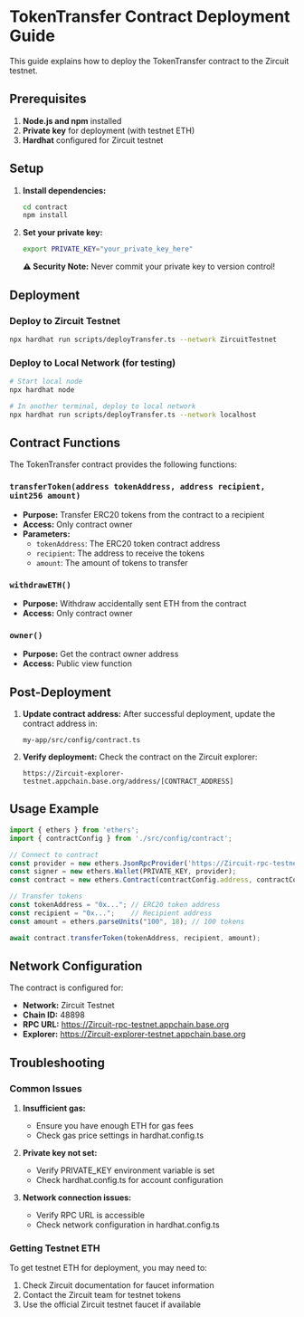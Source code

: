 # TokenTransfer Contract Deployment Guide

This guide explains how to deploy the TokenTransfer contract to the Zircuit testnet.

## Prerequisites

1. **Node.js and npm** installed
2. **Private key** for deployment (with testnet ETH)
3. **Hardhat** configured for Zircuit testnet

## Setup

1. **Install dependencies:**
   ```bash
   cd contract
   npm install
   ```

2. **Set your private key:**
   ```bash
   export PRIVATE_KEY="your_private_key_here"
   ```
   
   **⚠️ Security Note:** Never commit your private key to version control!

## Deployment

### Deploy to Zircuit Testnet

```bash
npx hardhat run scripts/deployTransfer.ts --network ZircuitTestnet
```

### Deploy to Local Network (for testing)

```bash
# Start local node
npx hardhat node

# In another terminal, deploy to local network
npx hardhat run scripts/deployTransfer.ts --network localhost
```

## Contract Functions

The TokenTransfer contract provides the following functions:

### `transferToken(address tokenAddress, address recipient, uint256 amount)`
- **Purpose:** Transfer ERC20 tokens from the contract to a recipient
- **Access:** Only contract owner
- **Parameters:**
  - `tokenAddress`: The ERC20 token contract address
  - `recipient`: The address to receive the tokens
  - `amount`: The amount of tokens to transfer

### `withdrawETH()`
- **Purpose:** Withdraw accidentally sent ETH from the contract
- **Access:** Only contract owner

### `owner()`
- **Purpose:** Get the contract owner address
- **Access:** Public view function

## Post-Deployment

1. **Update contract address:**
   After successful deployment, update the contract address in:
   ```
   my-app/src/config/contract.ts
   ```

2. **Verify deployment:**
   Check the contract on the Zircuit explorer:
   ```
   https://Zircuit-explorer-testnet.appchain.base.org/address/[CONTRACT_ADDRESS]
   ```

## Usage Example

```typescript
import { ethers } from 'ethers';
import { contractConfig } from './src/config/contract';

// Connect to contract
const provider = new ethers.JsonRpcProvider('https://Zircuit-rpc-testnet.appchain.base.org');
const signer = new ethers.Wallet(PRIVATE_KEY, provider);
const contract = new ethers.Contract(contractConfig.address, contractConfig.abi, signer);

// Transfer tokens
const tokenAddress = "0x..."; // ERC20 token address
const recipient = "0x...";    // Recipient address
const amount = ethers.parseUnits("100", 18); // 100 tokens

await contract.transferToken(tokenAddress, recipient, amount);
```

## Network Configuration

The contract is configured for:
- **Network:** Zircuit Testnet
- **Chain ID:** 48898
- **RPC URL:** https://Zircuit-rpc-testnet.appchain.base.org
- **Explorer:** https://Zircuit-explorer-testnet.appchain.base.org

## Troubleshooting

### Common Issues

1. **Insufficient gas:**
   - Ensure you have enough ETH for gas fees
   - Check gas price settings in hardhat.config.ts

2. **Private key not set:**
   - Verify PRIVATE_KEY environment variable is set
   - Check hardhat.config.ts for account configuration

3. **Network connection issues:**
   - Verify RPC URL is accessible
   - Check network configuration in hardhat.config.ts

### Getting Testnet ETH

To get testnet ETH for deployment, you may need to:
1. Check Zircuit documentation for faucet information
2. Contact the Zircuit team for testnet tokens
3. Use the official Zircuit testnet faucet if available 